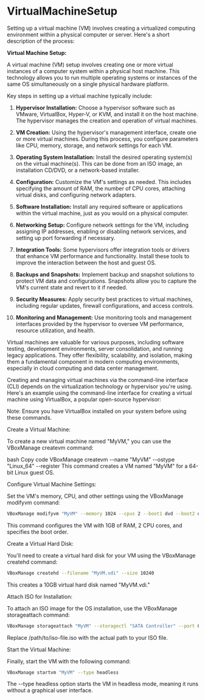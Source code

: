 # VirtualMachineSetup
Setting up a virtual machine (VM) involves creating a virtualized computing environment within a physical computer or server. Here's a short description of the process:

**Virtual Machine Setup:**

A virtual machine (VM) setup involves creating one or more virtual instances of a computer system within a physical host machine. This technology allows you to run multiple operating systems or instances of the same OS simultaneously on a single physical hardware platform.

Key steps in setting up a virtual machine typically include:

1. **Hypervisor Installation:** Choose a hypervisor software such as VMware, VirtualBox, Hyper-V, or KVM, and install it on the host machine. The hypervisor manages the creation and operation of virtual machines.

2. **VM Creation:** Using the hypervisor's management interface, create one or more virtual machines. During this process, you configure parameters like CPU, memory, storage, and network settings for each VM.

3. **Operating System Installation:** Install the desired operating system(s) on the virtual machine(s). This can be done from an ISO image, an installation CD/DVD, or a network-based installer.

4. **Configuration:** Customize the VM's settings as needed. This includes specifying the amount of RAM, the number of CPU cores, attaching virtual disks, and configuring network adapters.

5. **Software Installation:** Install any required software or applications within the virtual machine, just as you would on a physical computer.

6. **Networking Setup:** Configure network settings for the VM, including assigning IP addresses, enabling or disabling network services, and setting up port forwarding if necessary.

7. **Integration Tools:** Some hypervisors offer integration tools or drivers that enhance VM performance and functionality. Install these tools to improve the interaction between the host and guest OS.

8. **Backups and Snapshots:** Implement backup and snapshot solutions to protect VM data and configurations. Snapshots allow you to capture the VM's current state and revert to it if needed.

9. **Security Measures:** Apply security best practices to virtual machines, including regular updates, firewall configurations, and access controls.

10. **Monitoring and Management:** Use monitoring tools and management interfaces provided by the hypervisor to oversee VM performance, resource utilization, and health.

Virtual machines are valuable for various purposes, including software testing, development environments, server consolidation, and running legacy applications. They offer flexibility, scalability, and isolation, making them a fundamental component in modern computing environments, especially in cloud computing and data center management.



Creating and managing virtual machines via the command-line interface (CLI) depends on the virtualization technology or hypervisor you're using. Here's an example using the command-line interface for creating a virtual machine using VirtualBox, a popular open-source hypervisor:

Note: Ensure you have VirtualBox installed on your system before using these commands.

Create a Virtual Machine:

To create a new virtual machine named "MyVM," you can use the VBoxManage createvm command:

bash
Copy code
VBoxManage createvm --name "MyVM" --ostype "Linux_64" --register
This command creates a VM named "MyVM" for a 64-bit Linux guest OS.

Configure Virtual Machine Settings:

Set the VM's memory, CPU, and other settings using the VBoxManage modifyvm command:

```bash
VBoxManage modifyvm "MyVM" --memory 1024 --cpus 2 --boot1 dvd --boot2 disk --boot3 none --boot4 none
```
This command configures the VM with 1GB of RAM, 2 CPU cores, and specifies the boot order.

Create a Virtual Hard Disk:

You'll need to create a virtual hard disk for your VM using the VBoxManage createhd command:

```bash
VBoxManage createhd --filename "MyVM.vdi" --size 10240
```
This creates a 10GB virtual hard disk named "MyVM.vdi."

Attach ISO for Installation:

To attach an ISO image for the OS installation, use the VBoxManage storageattach command:

```bash
VBoxManage storageattach "MyVM" --storagectl "SATA Controller" --port 0 --device 0 --type dvddrive --medium /path/to/iso-file.iso
```
Replace /path/to/iso-file.iso with the actual path to your ISO file.

Start the Virtual Machine:

Finally, start the VM with the following command:

```bash
VBoxManage startvm "MyVM" --type headless
```
The --type headless option starts the VM in headless mode, meaning it runs without a graphical user interface.
